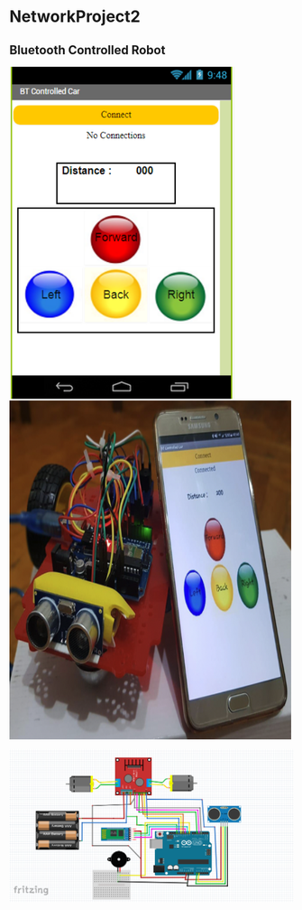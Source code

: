 # NetworkProject2



## Bluetooth Controlled Robot

<img src="https://github.com/gulzade/NetworkProject2/blob/master/interface.PNG" width="400"/> <img src="https://github.com/gulzade/NetworkProject2/blob/master/projectImage.png" width="500" height="600"/>

<img src="https://github.com/gulzade/NetworkProject2/blob/master/fritzing.PNG" width="700"/>
